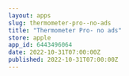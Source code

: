 ```yaml
---
layout: apps
slug: thermometer-pro--no-ads
title: "Thermometer Pro- no ads"
store: apple
app_id: 6443496064
date: 2022-10-31T07:00:00Z
published: 2022-10-31T07:00:00Z
---
```

